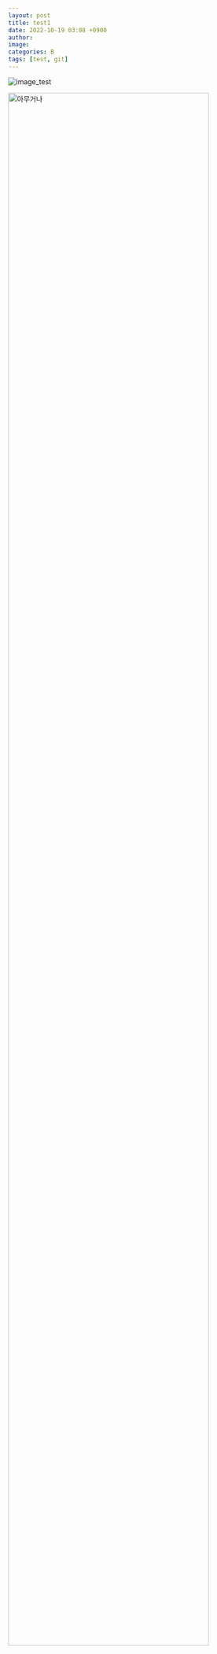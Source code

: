 ```yaml
---
layout: post
title: test1
date: 2022-10-19 03:08 +0900
author:
image:
categories: B
tags: [test, git]
---
```


![image_test](https://www.collinsdictionary.com/images/thumb/apple_158989157_250.jpg?version=4.0.298)

<img src="https://www.collinsdictionary.com/images/thumb/apple_158989157_250.jpg?version=4.0.298" width="90%" height="90%" title="제목" alt="아무거나"/> 